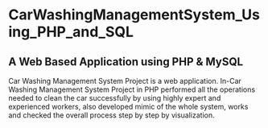 # CarWashingManagementSystem_Using_PHP_and_SQL
## A Web Based Application using PHP & MySQL
Car Washing Management System Project is a web application.  In-Car Washing Management System Project in PHP performed all the operations needed to clean the car successfully by using highly expert and experienced workers, also developed mimic of the whole system, works and checked the overall process step by step by visualization.
